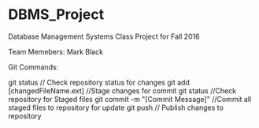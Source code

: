 # DBMS_Project
Database Management Systems Class Project for Fall 2016

Team Memebers:
Mark Black

Git Commands:

git status 							// Check repository status for changes
git add [changedFileName.ext] 		//Stage changes for commit
git status 							//Check repository for Staged files
git commit -m "[Commit Message]" 	//Commit all staged files to repository for update
git push 							// Publish changes to repository
